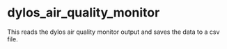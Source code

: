 # dylos_air_quality_monitor

This reads the dylos air quality monitor output and saves the data to a csv file. 
